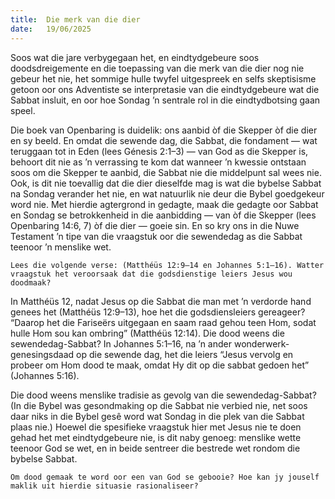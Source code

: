 ```yaml
---
title:  Die merk van die dier
date:   19/06/2025
---
```


Soos wat die jare verbygegaan het, en eindtydgebeure soos doodsdreigemente en die toepassing van die merk van die dier nog nie gebeur het nie, het sommige hulle twyfel uitgespreek en selfs skeptisisme getoon oor ons Adventiste se interpretasie van die eindtydgebeure wat die Sabbat insluit, en oor hoe Sondag ’n sentrale rol in die eindtydbotsing gaan speel.

Die boek van Openbaring is duidelik: ons aanbid òf die Skepper òf die dier en sy beeld. En omdat die sewende dag, die Sabbat, die fondament — wat teruggaan tot in Eden (lees Génesis 2:1–3) — van God as die Skepper is, behoort dit nie as ’n verrassing te kom dat wanneer ’n kwessie ontstaan soos om die Skepper te aanbid, die Sabbat nie die middelpunt sal wees nie. Ook, is dit nie toevallig dat die dier dieselfde mag is wat die bybelse Sabbat na Sondag verander het nie, en wat natuurlik nie deur die Bybel goedgekeur word nie. Met hierdie agtergrond in gedagte, maak die gedagte oor Sabbat en Sondag se betrokkenheid in die aanbidding — van òf die Skepper (lees Openbaring 14:6, 7) òf die dier — goeie sin. En so kry ons in die Nuwe Testament ’n tipe van die vraagstuk oor die sewendedag as die Sabbat teenoor ’n menslike wet.

`Lees die volgende verse: (Matthéüs 12:9–14 en Johannes 5:1–16). Watter vraagstuk het veroorsaak dat die godsdienstige leiers Jesus wou doodmaak?`

In Matthéüs 12, nadat Jesus op die Sabbat die man met ’n verdorde hand genees het (Matthéüs 12:9–13), hoe het die godsdiensleiers gereageer? “Daarop het die Fariseërs uitgegaan en saam raad gehou teen Hom, sodat hulle Hom sou kan ombring” (Matthéüs 12:14). Die dood weens die sewendedag-Sabbat? In Johannes 5:1–16, na ’n ander wonderwerk-genesingsdaad op die sewende dag, het die leiers “Jesus vervolg en probeer om Hom dood te maak, omdat Hy dit op die sabbat gedoen het” (Johannes 5:16).

Die dood weens menslike tradisie as gevolg van die sewendedag-Sabbat? (In die Bybel was gesondmaking op die Sabbat nie verbied nie, net soos daar niks in die Bybel gesê word wat Sondag in die plek van die Sabbat plaas nie.) Hoewel die spesifieke vraagstuk hier met Jesus nie te doen gehad het met eindtydgebeure nie, is dit naby genoeg: menslike wette teenoor God se wet, en in beide sentreer die bestrede wet rondom die bybelse Sabbat.

`Om dood gemaak te word oor een van God se gebooie? Hoe kan jy jouself maklik uit hierdie situasie rasionaliseer?`